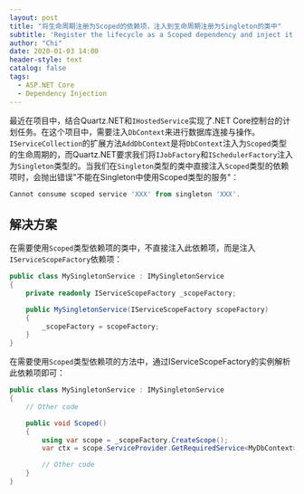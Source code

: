 ```yaml
---
layout: post
title: "将生命周期注册为Scoped的依赖项，注入到生命周期注册为Singleton的类中"
subtitle: 'Register the lifecycle as a Scoped dependency and inject it into the class registered as Singleton'
author: "Chi"
date: 2020-01-03 14:00
header-style: text
catalog: false
tags:
  - ASP.NET Core
  - Dependency Injection
---
```


最近在项目中，结合Quartz.NET和`IHostedService`实现了.NET Core控制台的计划任务。在这个项目中，需要注入`DbContext`来进行数据库连接与操作。`IServiceCollection`的扩展方法`AddDbContext`是将`DbContext`注入为`Scoped`类型的生命周期的，而Quartz.NET要求我们将`IJobFactory`和`ISchedulerFactory`注入为`Singleton`类型的。当我们在`Singleton`类型的类中直接注入`Scoped`类型的依赖项时，会抛出错误"不能在Singleton中使用Scoped类型的服务"：

``` Powershell
Cannot consume scoped service 'XXX' from singleton 'XXX'.
```

## 解决方案

在需要使用`Scoped`类型依赖项的类中，不直接注入此依赖项，而是注入`IServiceScopeFactory`依赖项：

``` C#
public class MySingletonService : IMySingletonService
{
    private readonly IServiceScopeFactory _scopeFactory;

    public MySingletonService(IServiceScopeFactory scopeFactory)
    {
        _scopeFactory = scopeFactory;
    }
}
```

在需要使用`Scoped`类型依赖项的方法中，通过IServiceScopeFactory的实例解析此依赖项即可：

```C#
public class MySingletonService : IMySingletonService
{
    // Other code

    public void Scoped()
    {
        using var scope = _scopeFactory.CreateScope();
        var ctx = scope.ServiceProvider.GetRequiredService<MyDbContext>();

        // Other code
    }
}
```
